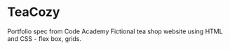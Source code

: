 # TeaCozy
Portfolio spec from Code Academy 
Fictional tea shop website using HTML and CSS - flex box, grids.
